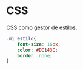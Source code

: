 
# CSS

[CSS]() como gestor de estilos.

``` CSS
.mi_estilo{
    font-size: 16px;
    color: #DC143C;
    border: none;
}
```
